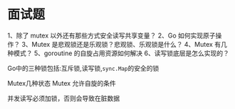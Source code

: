 # 面试题

1、除了 mutex 以外还有那些方式安全读写共享变量？
2、Go 如何实现原子操作？
3、Mutex 是悲观锁还是乐观锁？悲观锁、乐观锁是什么？
4、Mutex 有几种模式？
5、goroutine 的自旋占用资源如何解决
6、读写锁底层是怎么实现的？

Go中的三种锁包括:互斥锁,读写锁,`sync.Map`的安全的锁

Mutex几种状态
Mutex 允许自旋的条件

并发读写必须加锁，否则会导致在脏数据